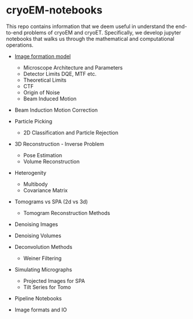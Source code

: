 # cryoEM-notebooks

This repo contains information that we deem useful in understand the end-to-end problems of cryoEM and cryoET. Specifically, we develop jupyter notebooks that walks us through the mathematical and computational operations.

- [Image formation model](notebooks/Image%20Formation%20Model.ipynb)
  - Microscope Architecture and Parameters
  - Detector Limits DQE, MTF etc.
  - Theoretical Limits
  - CTF
  - Origin of Noise
  - Beam Induced Motion

- Beam Induction Motion Correction
- Particle Picking
  - 2D Classification and Particle Rejection
- 3D Reconstruction - Inverse Problem
  - Pose Estimation
  - Volume Reconstruction
- Heterogenity
  - Multibody
  - Covariance Matrix

- Tomograms vs SPA (2d vs 3d)
  - Tomogram Reconstruction Methods


- Denoising Images
- Denoising Volumes

- Deconvolution Methods
  - Weiner Filtering

- Simulating Micrographs
  - Projected Images for SPA
  - Tilt Series for Tomo

- Pipeline Notebooks
- Image formats and IO

